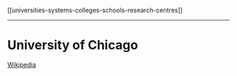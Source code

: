 [[universities-systems-colleges-schools-research-centres]]
***
# University of Chicago
[Wikipedia](https://en.wikipedia.org/wiki/University_of_Chicago)